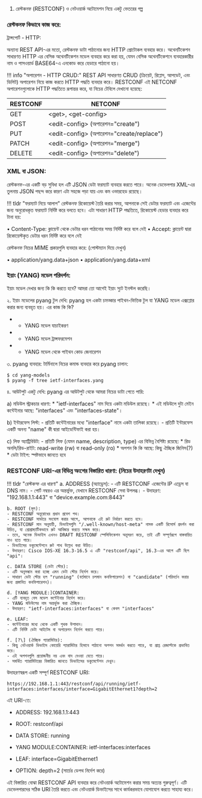 1. রেস্টকনফ (RESTCONF) ও নেটওয়ার্ক অটোমেশন নিয়ে একটু ভেতরের গল্প

### রেস্টকনফ কিভাবে কাজ করে:

ট্রান্সপোর্ট - HTTP:

অন্যান্য REST API-এর মতো, রেস্টকনফ ডাটা পাঠানোর জন্য HTTP প্রোটোকল ব্যবহার করে। অথেনটিকেশন সাধারণত HTTP এর বেসিক অথেনটিকেশন মডেল ব্যবহার করে করা হয়, যেমন বেসিক অথেনটিকেশনে ব্যবহারকারীর নাম ও পাসওয়ার্ড BASE64-এ এনকোড করে হেডারে পাঠানো হয়।

!!! info "অপারেশন - HTTP CRUD:"
    REST API সাধারণত CRUD (ক্রিয়েট, রিপ্লেস, আপডেট, এবং ডিলিট) অপারেশন নিয়ে কাজ করতে HTTP পদ্ধতি ব্যবহার করে। RESTCONF এই NETCONF অপারেশনগুলোকে HTTP পদ্ধতিতে রূপান্তর করে, যা নিচের টেবিলে দেখানো হয়েছে:

| RESTCONF | NETCONF |
|----------|---------|
| GET | <get\>, <get-config\> |
| POST | <edit-config\> (অপারেশন="create") |
| PUT | <edit-config\> (অপারেশন="create/replace") |
| PATCH | <edit-config\> (অপারেশন="merge") |
| DELETE | <edit-config\> (অপারেশন="delete") |

### XML বা JSON:
রেস্টকনফ-এর একটি বড় সুবিধা হল এটি JSON ডেটা ফরম্যাট ব্যবহার করতে পারে। অনেক ডেভেলপার XML-এর তুলনায় JSON পছন্দ করে কারণ এটা সহজে পড়া যায় এবং কম ওভারহেড রয়েছে।

!!! tldr "ফরম্যাট নিয়ে আলাপ"
    রেস্টকনফ রিকোয়েস্ট তৈরি করার সময়, আপনাকে সেই ডেটার ফরম্যাট এবং এজেন্টের জন্য অনুরোধকৃত ফরম্যাট নির্দিষ্ট করে বলতে হবে। এটা সাধারণ HTTP পদ্ধতিতে, রিকোয়েস্ট হেডার ব্যবহার করে টানা হয়:

• Content-Type: ক্লায়েন্ট থেকে ডেটার ধরন পাঠানোর সময় নির্দিষ্ট করে বলে দেই
• Accept: ক্লায়েন্ট দ্বারা রিকোয়েস্টকৃত ডেটার ধরন নির্দিষ্ট করে বলে দেই

রেস্টকনফ নিচের MIME প্রকারগুলি ব্যবহার করে: (পোস্টম্যান দিয়ে দেখুন)

• application/yang.data+json
• application/yang.data+xml

### ইয়াং (YANG) মডেল পরিদর্শন:

ইয়াং মডেল দেখার জন্য কি কি করতে হবে? আমরা তো আগেই ইয়াং স্যুট ইনস্টল করেছি।

২. ইয়াং মডেলের pyang টুল দেখি:
   pyang হল একটা চমত্কার পাইথন-ভিত্তিক টুল যা YANG মডেল এক্সপ্লোর করার জন্য ব্যবহৃত হয়। এর কাজ কি কি?
   * - YANG মডেল যাচাইকরণ
   * - YANG মডেল ট্রান্সফরমেশন
   * - YANG মডেল থেকে পাইথন কোড জেনারেশন

৩. pyang ব্যবহার:
   টার্মিনালে নিচের কমান্ড ব্যবহার করে pyang চালান:
   ```
   $ cd yang-models
   $ pyang -f tree ietf-interfaces.yang
   ```

৪. আউটপুট একটু দেখি:
   pyang এর আউটপুট থেকে আমরা নিচের ডাটা পেতে পারি:
   
   a) মডিউল স্ট্রাকচার ধারণা:
      * "ietf-interfaces" নাম দিয়ে একটা মডিউল রয়েছে।
      * এই মডিউলে দুটা মেইন কন্টেইনার আছে: "interfaces" এবং "interfaces-state"।
   
   b) ইন্টারফেস লিস্ট:
      - প্রতিটি কন্টেইনারের মধ্যে "interface" নামে একটা তালিকা রয়েছে।
      - প্রতিটি ইন্টারফেস একটি অনন্য "name" কী দ্বারা আইডেন্টিফাই করা হয়।
   
   c) লিফ অ্যাট্রিবিউট:
      - প্রতিটি লিফ (যেমন name, description, type) এর বিভিন্ন বৈশিষ্ট্য রয়েছে:
        * রিড অনলি/রিড-রাইট: read-write (rw) বা read-only (ro)
        * অপশন কি কি আছে: কিছু ঐচ্ছিক জিনিস(?)
        * ডেটা টাইপ: স্পষ্টভাবে জানতে হবে

### RESTCONF URI-এর বিভিন্ন অংশের বিস্তারিত ধারণা: (নিচের উদাহরণটা দেখুন)

!!! tldr "রেস্টকন্ফ এর ধারণা"
    a. ADDRESS (অ্যাড্রেস):
    - এটি RESTCONF এজেন্টের IP এড্রেস বা DNS নাম।
    - পোর্ট নম্বরও এর অন্তর্ভুক্ত, যেখানে RESTCONF সেবা উপলব্ধ।
    - উদাহরণ: "192.168.1.1:443" বা "device.example.com:8443"

    b. ROOT (মূল):
    - RESTCONF অনুরোধের প্রধান প্রবেশ পথ।
    - RESTCONF সার্ভারে সংযোগ করার আগে, আপনাকে এই রুট নির্ধারণ করতে হবে।
    - RESTCONF মান অনুযায়ী, ডিভাইসগুলি "/.well-known/host-meta" নামক একটি রিসোর্স প্রদর্শন করা উচিত, যা প্রোগ্রাম্যাটিকভাবে রুট আবিষ্কার করতে সক্ষম করে।
    - তবে, অনেক ডিভাইস এখনও DRAFT RESTCONF স্পেসিফিকেশন অনুসরণ করে, তাই এটি সম্পূর্ণরূপে বাস্তবায়িত নাও হতে পারে।
    - ডিভাইসের ডকুমেন্টেশনে রুট পাথ উল্লেখ করা উচিত।
    - উদাহরণ: Cisco IOS-XE 16.3-16.5 এ এটি "restconf/api", 16.3-এর আগে এটি ছিল "api"।

    c. DATA STORE (ডেটা স্টোর):
    - এটি অনুসন্ধান করা হচ্ছে এমন ডেটা স্টোর নির্দেশ করে।
    - সাধারণ ডেটা স্টোর হল "running" (বর্তমানে চলমান কনফিগারেশন) বা "candidate" (পরিবর্তন করার জন্য প্রস্তাবিত কনফিগারেশন)।

    d. [YANG MODULE:]CONTAINER:
    - এটি ব্যবহৃত বেস মডেল কন্টেইনার নির্দেশ করে।
    - YANG মডিউলের নাম অন্তর্ভুক্ত করা ঐচ্ছিক।
    - উদাহরণ: "ietf-interfaces:interfaces" বা কেবল "interfaces"

    e. LEAF:
    - কন্টেইনারের মধ্যে থেকে একটি পৃথক উপাদান।
    - এটি নির্দিষ্ট ডেটা আইটেম বা অপারেশন নির্দেশ করতে পারে।

    f. [?\] (ঐচ্ছিক প্যারামিটার):
    - কিছু নেটওয়ার্ক ডিভাইস কোয়েরি প্যারামিটার হিসাবে পাঠানো অপশন সমর্থন করতে পারে, যা প্রাপ্ত রেজাল্টকে প্রভাবিত করে।
    - এই অপশনগুলি প্রয়োজনীয় নয় এবং বাদ দেওয়া যেতে পারে।
    - সমর্থিত প্যারামিটারের বিস্তারিত জানতে ডিভাইসের ডকুমেন্টেশন দেখুন।

উদাহরণস্বরূপ একটি সম্পূর্ণ RESTCONF URI:
```
https://192.168.1.1:443/restconf/api/running/ietf-interfaces:interfaces/interface=GigabitEthernet1?depth=2
```

এই URI-তে:
- ADDRESS: 192.168.1.1:443
  
- ROOT: restconf/api
  
- DATA STORE: running
  
- YANG MODULE:CONTAINER: ietf-interfaces:interfaces
  
- LEAF: interface=GigabitEthernet1
  
- OPTION: depth=2 (সার্চের ডেপথ নির্দেশ করে)

এই বিস্তারিত বোঝা RESTCONF API ব্যবহার করে নেটওয়ার্ক অটোমেশন করার সময় অত্যন্ত গুরুত্বপূর্ণ। এটি ডেভেলপারদের সঠিক URI তৈরি করতে এবং নেটওয়ার্ক ডিভাইসের সাথে কার্যকরভাবে যোগাযোগ করতে সাহায্য করে।